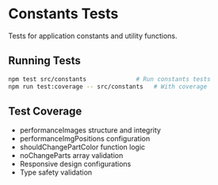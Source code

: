 # Constants Tests

Tests for application constants and utility functions.

## Running Tests

```bash
npm test src/constants              # Run constants tests
npm run test:coverage -- src/constants   # With coverage
```

## Test Coverage

- performanceImages structure and integrity
- performanceImgPositions configuration
- shouldChangePartColor function logic
- noChangeParts array validation
- Responsive design configurations
- Type safety validation